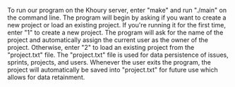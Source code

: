 To run our program on the Khoury server, enter "make" and run "./main" on the command line. The program will begin by asking if you want to create a new project or load an existing project. If you're running it for the first time, enter "1" to create a new project. The program will ask for the name of the project and automatically assign the current user as the owner of the project. Otherwise, enter "2" to load an existing project from the "project.txt" file. The "project.txt" file is used for data persistence of issues, sprints, projects, and users. Whenever the user exits the program, the project will automatically be saved into "project.txt" for future use which allows for data retainment.